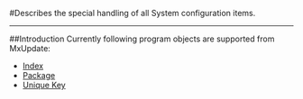 #Describes the special handling of all System configuration items.

----
##Introduction
Currently following program objects are supported from MxUpdate:
* [Index](CI_System_Index.md)
* [Package](CI_System_Package.md)
* [Unique Key](CI_System_UniqueKey.md)
